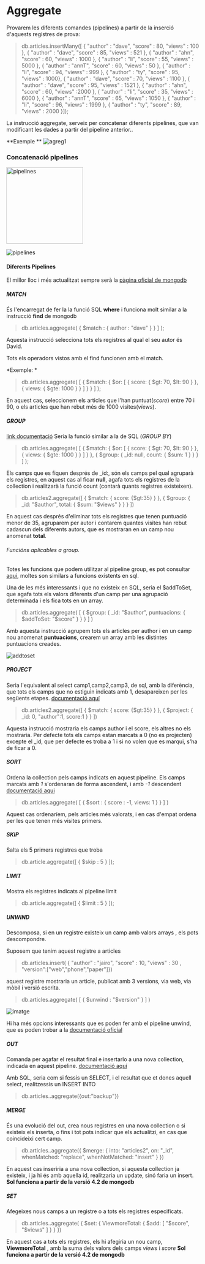# Aggregate 

Provarem les diferents comandes (pipelines)  a partir de la inserció d'aquests registres de prova: 

> db.articles.insertMany([
{ "author" : "dave", "score" : 80, "views" : 100 },
{ "author" : "dave", "score" : 85, "views" : 521 },
{ "author" : "ahn", "score" : 60, "views" : 1000 },
{ "author" : "li", "score" : 55, "views" : 5000 },
{ "author" : "annT", "score" : 60, "views" : 50 },
{ "author" : "li", "score" : 94, "views" : 999 },
{ "author" : "ty", "score" : 95, "views" : 1000}, { "author" : "dave", "score" : 70, "views" : 1100 },
{ "author" : "dave", "score" : 95, "views" : 1521 },
{ "author" : "ahn", "score" : 60, "views" :2000 },
{ "author" : "li", "score" : 35, "views" : 6000 },
{ "author" : "annT", "score" : 65, "views" : 1050 },
{ "author" : "li", "score" : 96, "views" : 1999 },
{ "author" : "ty", "score" : 89, "views" : 2000 }]);

La instrucció aggregate, serveix per concatenar diferents pipelines, que van modificant les dades a partir del pipeline anterior..

**Exemple **
![agreg1](agreg1.png "agreg1")

### Concatenació pipelines

<img src="pipelines.png" alt="pipelines" width="200"/>

![pipelines](pipelines.png "pipelines")


#### Diferents Pipelines 
El millor lloc i més actualitzat sempre serà la [pàgina oficial de mongodb](https://www.mongodb.com/docs/v4.2/reference/operator/aggregation-pipeline/#aggregation-pipeline-operator-reference "Link documentació")

##### MATCH

És l'encarregat de fer la la funció SQL **where** i funciona molt similar a la instrucció **find** de mongodb

>db.articles.aggregate(
    { $match : { author : "dave" } } ]
);

Aquesta instrucció selecciona tots els registres al qual el seu autor és David.

Tots els operadors vistos amb el find funcionen amb el match. 

*Exemple: *

> db.articles.aggregate( [
  { $match: { $or: [ { score: { $gt: 70, $lt: 90 } }, { views: { $gte: 1000 } } ] } }
] );

En aquest cas, seleccionem els articles que l'han puntuat(*score*) entre 70 i 90, o els articles que han rebut més de 1000 visites(*views*).

##### GROUP
[link documentació](https://www.mongodb.com/docs/v4.2/reference/operator/aggregation/group/#pipe._S_group "link")
Seria la funció similar a la de SQL (*GROUP BY*)

> db.articles.aggregate( [
  { $match: { $or: [ { score: { $gt: 70, $lt: 90 } }, { views: { $gte: 1000 } } ] } },
  { $group: { _id: null, count: { $sum: 1 } } }
] );

Els camps que es fiquen després de _id:, són els camps pel qual agruparà els registres, en aquest cas al ficar **null**, agafa tots els registres de la collection i realitzarà la funció count (contarà quants registres existeixen).

>db.articles2.aggregate([
   { $match: { score: {$gt:35} } },
   { $group: { _id: "$author", total: { $sum: "$views" } } }
])

En aquest cas després d'eliminar tots els registres que tenen puntuació menor de 35, agruparem per autor i contarem quantes visites han rebut cadascun dels diferents autors, que es mostraran en un camp nou anomenat **total**.

###### Funcións aplicables a group.
Totes les funcions que podem utilitzar al pipeline group, es pot consultar [aqui](https://www.mongodb.com/docs/v4.2/reference/operator/aggregation/group/#accumulators-group "aqui"), moltes son similars a funcions existents en sql.

Una de les més interessants i que no existeix en SQL, seria el $addToSet, que agafa tots els valors diferents  d'un camp per una  agrupació determinada i els fica tots en un array.

>db.articles.aggregate(
   [
     {
       $group:
         { _id: "$author",
           puntuacions: { $addToSet: "$score" }
         }
     }
   ]
)

Amb aquesta instrucció agrupem tots els articles per author i en un camp nou anomenat **puntuacions**, crearem un array amb les distintes puntuacions creades. 

![addtoset](addtoset.png "addtoset")

##### PROJECT
Seria l'equivalent al select camp1,camp2,camp3, de sql, amb la diferència, que tots els camps que no estiguin indicats amb 1, desapareixen per les següents etapes.
[documentació aquí](https://www.mongodb.com/docs/v4.2/reference/operator/aggregation/project/#pipe._S_project "documentació aquí")

>db.articles2.aggregate([
   { $match: { score: {$gt:35} } },
   { $project: { _id: 0, "author":1, score:1 } }
])

Aquesta instrucció mostraria els camps author i el score, els altres no els mostraria. Per defecte tots els camps estan marcats a 0 (no es projecten) excepte el _id, que per defecte es troba a 1 i si no volen que es marqui, s'ha de ficar a 0.

##### SORT
Ordena la collection pels camps indicats en aquest pipeline. Els camps marcats amb *1*  s'ordenaran de forma ascendent, i amb *-1* descendent
[documentació aqui](https://www.mongodb.com/docs/v4.2/reference/operator/aggregation/sort/#pipe._S_sort "documentació aqui")


>db.articles.aggregate(
   [
     { $sort : { score : -1, views: 1 } }
   ]
)

Aquest cas ordenaríem, pels articles més valorats, i en cas d'empat ordena per les que tenen més visites primers.


##### SKIP

Salta els 5 primers registres que troba

> db.article.aggregate([
    { $skip : 5 }
]);

##### LIMIT

Mostra els registres indicats al pipeline limit 

> db.article.aggregate([
   { $limit : 5 }
]);


##### UNWIND

Descomposa, si en un registre existeix un camp amb valors arrays , els pots descompondre.

Suposem que tenim aquest registre a articles

>  db.articles.insert(
{ "author" : "jairo", "score" : 10, "views" : 30 , "version":["web","phone","paper"]})

aquest registre mostraria un article, publicat amb 3 versions, via web, via mòbil i versió escrita.

>db.articles.aggregate( [ { $unwind : "$version" } ] )

![imatge](jairo.png "image")

Hi ha més opcions interessants que es poden fer amb el pipeline unwind, que es poden trobar a la [documentació oficial](https://www.mongodb.com/docs/v4.2/reference/operator/aggregation/unwind/#pipe._S_unwind "documentació oficial")

##### OUT
Comanda per agafar el resultat final e insertarlo a una nova collection, indicada en aquest pipeline.
[documentació aquí](https://www.mongodb.com/docs/v4.2/reference/operator/aggregation/out/#pipe._S_out)

Amb SQL, seria com si fessis un SELECT, i el resultat que et dones aquell select, realitzessis un INSERT INTO

> db.articles..aggregate({out:"backup"})

##### MERGE

És una evolució del out, crea nous registres en una nova collection o si existeix els inserta, o fins i tot pots indicar que els actualitzi, en cas que coincideixi cert camp.

>db.articles..aggregate({ $merge: { into: "articles2", on: "_id", whenMatched: "replace", whenNotMatched: "insert" } })

En aquest cas inseriria a una nova collection, si aquesta collection ja existeix, i ja hi és amb aquella id, realitzaria un update, sinó faria un insert.
**Sol funciona a partir de la versió 4.2 de mongodb**


##### SET

Afegeixes nous camps a un registre o a tots els registres especificats.

>db.articles..aggregate( {
     $set: {
        ViewmoreTotal: { $add: [ "$score", "$views" ] }
     }
   })

En aquest cas a tots els registres, els hi afegiria un nou camp, **ViewmoreTotal** , amb la suma dels valors dels camps *views* i *score*
**Sol funciona a partir de la versió 4.2 de mongodb**
